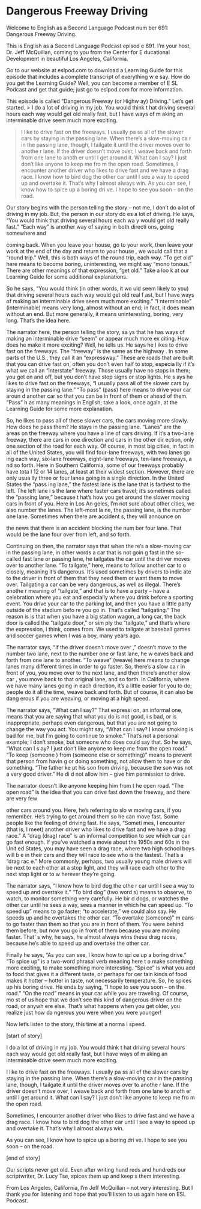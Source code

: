 # Dangerous Freeway Driving

Welcome to English as a Second Language Podcast num ber 691: Dangerous Freeway Driving.

This is English as a Second Language Podcast episod e 691.  I’m your host, Dr. Jeff McQuillan, coming to you from the Center for E ducational Development in beautiful Los Angeles, California.

Go to our website at eslpod.com to download a Learn ing Guide for this episode that includes a complete transcript of everything w e say.  How do you get the Learning Guide?  Well, you can become a member of E SL Podcast and get that guide; just go to eslpod.com for more information.

This episode is called “Dangerous Freeway (or Highw ay) Driving.”  Let’s get started. > I do a lot of driving in my job.  You would think t hat driving several hours each way would get old really fast, but I have ways of m aking an interminable drive seem much more exciting.
> I like to drive fast on the freeways.  I usually pa ss all of the slower cars by staying in the passing lane.  When there’s a slow-moving ca r in the passing lane, though, I tailgate it until the driver moves over to anothe r lane.  If the driver doesn’t move over, I weave back and forth from one lane to anoth er until I get around it.  What can I say?  I just don’t like anyone to keep me fro m the open road.
> Sometimes, I encounter another driver who likes to drive fast and we have a drag race.  I know how to bird dog the other car until I  see a way to speed up and overtake it.  That’s why I almost always win.
> As you can see, I know how to spice up a boring dri ve.  I hope to see you soon – on the road.

Our story begins with the person telling the story – not me, I don’t do a lot of driving in my job.  But, the person in our story do es a lot of driving.  He says, “You would think that driving several hours each wa y would get old really fast.” “Each way” is another way of saying in both directi ons, going somewhere and

coming back.  When you leave your house, go to your  work, then leave your work at the end of the day and return to your house , we would call that a “round trip.”  Well, this is both ways of the round trip, each way.  “To get old” here means to become boring, uninteresting, we might say “mono tonous.”  There are other meanings of that expression, “get old.”  Take a loo k at our Learning Guide for some additional explanations.

So he says, “You would think (in other words, it wo uld seem likely to you) that driving several hours each way would get old real f ast, but I have ways of making an interminable drive seem much more exciting.”  “I nterminable” (interminable) means very long, almost without an end; in fact, it  does mean without an end. But more generally, it means uninteresting, boring,  very long.  That’s the idea here.

The narrator here, the person telling the story, sa ys that he has ways of making an interminable drive “seem” or appear much more ex citing.  How does he make it more exciting?  Well, he tells us.  He says he l ikes to drive fast on the freeways.  The “freeway” is the same as the highway .  In some parts of the U.S., they call it an “expressway.”  These are roads that  are built that you can drive fast on, often you don’t even half to stop, especia lly if it’s what we call an “interstate” freeway.  Those usually have no stops in them; you get on and off, but you don’t have stop signs or stop lights.  He s ays he likes to drive fast on the freeways, “I usually pass all of the slower cars by  staying in the passing lane.” “To pass” (pass) here means to drive your car aroun d another car so that you can be in front of them or ahead of them.  “Pass” h as many meanings in English; take a look, once again, at the Learning Guide for some more explanation.

So, he likes to pass all of these slower cars, the cars moving more slowly.  How does he pass them?  He stays in the passing lane.  “Lanes” are the areas on the freeway where you have a line of cars driving.  If it’s a two-lane freeway, there are cars in one direction and cars in the other dir ection, only one section of the road for each way.  Of course, in most big cities, in fact in all of the United States, you will find four-lane freeways, with two lanes go ing each way, six-lane freeways, eight-lane freeways, ten-lane freeways, a nd so forth.  Here in Southern California, some of our freeways probably have tota l 12 or 14 lanes, at least at their widest section.  However, there are only usua lly three or four lanes going in a single direction.  In the United States the “pass ing lane,” the fastest lane is the lane that is farthest to the left.  The left lane i s the lane where faster cars travel; it’s sometimes called the “passing lane,” because t hat’s how you get around the slower moving cars in front of you.  Here in Los An geles, I’m not sure about other cities, we also number the lanes.  The left-most la ne, the passing lane, is the number one lane.  Sometimes when there are accident s, they will announce on

the news that there is an accident blocking the num ber four lane.  That would be the lane four over from left, and so forth.

Continuing on then, the narrator says that when the re’s a slow-moving car in the passing lane, in other words a car that is not goin g fast in the so-called fast lane or passing lane, he tailgates the car until the dri ver moves over to another lane. “To tailgate,” here, means to follow another car to o closely, meaning it’s dangerous.  It’s used sometimes by drivers to indic ate to the driver in front of them that they need them or want them to move over.   Tailgating a car can be very dangerous, as well as illegal.  There’s anothe r meaning of “tailgate,” and that is to have a party – have a celebration where you eat and especially where you drink before a sporting event.  You drive your car to the parking lot, and then you have a little party outside of the stadium befo re you go in.  That’s called “tailgating.”  The reason is is that when you have a big station wagon, a long car, the back door is called the “tailgate door,” or sim ply the “tailgate,” and that’s where the expression, I think, comes from.  We used  to tailgate at baseball games and soccer games when I was a boy, many years  ago.

The narrator says, “If the driver doesn’t move over ,” doesn’t move to the number two lane, next to the number one or fast lane, he w eaves back and forth from one lane to another.  “To weave” (weave) here means to change lanes many different times in order to go faster.  So, there’s a slow ca r in front of you, you move over to the next lane, and then there’s another slow car , you move back to that original lane, and so forth.  In California, where we have many lanes going in each direction, it’s a little easier for you to do;  people do it all the time, weave back and forth.  But of course, it can also be dang erous if you are weaving, or moving at a high speed.

The narrator says, “What can I say?”  That expressi on, an informal one, means that you are saying that what you do is not good, i s bad, or is inappropriate, perhaps even dangerous, but that you are not going to change the way you act. You might say, “What can I say?  I know smoking is bad for me, but I’m going to continue to smoke.”  That’s not a personal example;  I don’t smoke, but someone who does could say that.  So he says, “What can I s ay?  I just don’t like anyone to keep me from the open road.”   “To keep (someone ) from (someone else or something)” means to prevent that person from havin g or doing something, not allow them to have or do something.  “The father ke pt his son from driving, because the son was not a very good driver.”  He di d not allow him – give him permission to drive.

The narrator doesn’t like anyone keeping him from t he open road.  “The open road” is the idea that you can drive fast down the freeway, and there are very few

other cars around you.  Here, he’s referring to slo w moving cars, if you remember.  He’s trying to get around them so he can  move fast.  Some people like the feeling of driving fast.  He says, “Someti mes, I encounter (that is, I meet) another driver who likes to drive fast and we have a drag race.”  A “drag (drag) race” is an informal competition to see which car can go fast enough.  If you’ve watched a movie about the 1950s and 60s in the Unit ed States, you may have seen a drag race, where two high school boys will b e in their cars and they will race to see who is the fastest.  That’s a “drag rac e.”  More commonly, perhaps, two usually young male drivers will be next to each  other at a stop light, and they will race each other to the next stop light or to w herever they’re going.

The narrator says, “I know how to bird dog the othe r car until I see a way to speed up and overtake it.”  “To bird dog” (two word s) means to observe, to watch, to monitor something very carefully.  He bir d dogs, or watches the other car until he sees a way, sees a manner in which he can speed up.  “To speed up” means to go faster; “to accelerate,” we could also say.  He speeds up and he overtakes the other car.  “To overtake (someone)” m eans to go faster than them so that you are in front of them.  You were behind them before, but now you go in front of them because you are moving faster.  That’ s why, he says, he almost always wins these drag races, because he’s able to speed up and overtake the other car.

Finally he says, “As you can see, I know how to spi ce up a boring drive.”  “To spice up” is a two-word phrasal verb meaning here t o make something more exciting, to make something more interesting.  “Spi ce” is what you add to food that gives it a different taste, or perhaps for cer tain kinds of food makes it hotter – hotter in taste, not necessarily temperature.  So, he spices up his boring drive. He ends by saying, “I hope to see you soon – on the  road.”  “On the road” means in your car while you are traveling.  Of course, mo st of us hope that we don’t see this kind of dangerous driver on the road, or anywh ere else.  That’s what happens when you get older, you realize just how da ngerous you were when you were younger!

Now let’s listen to the story, this time at a norma l speed.

[start of story]

I do a lot of driving in my job.  You would think t hat driving several hours each way would get old really fast, but I have ways of m aking an interminable drive seem much more exciting.

I like to drive fast on the freeways.  I usually pa ss all of the slower cars by staying in the passing lane.  When there’s a slow-moving ca r in the passing lane, though, I tailgate it until the driver moves over to anothe r lane.  If the driver doesn’t move over, I weave back and forth from one lane to anoth er until I get around it.  What can I say?  I just don’t like anyone to keep me fro m the open road.

Sometimes, I encounter another driver who likes to drive fast and we have a drag race.  I know how to bird dog the other car until I  see a way to speed up and overtake it.  That’s why I almost always win.

As you can see, I know how to spice up a boring dri ve.  I hope to see you soon – on the road.

[end of story]

Our scripts never get old.  Even after writing hund reds and hundreds our scriptwriter, Dr. Lucy Tse, spices them up and keep s them interesting.

From Los Angeles, California, I’m Jeff McQuillan – not very interesting.  But I thank you for listening and hope that you’ll listen  to us again here on ESL Podcast.



